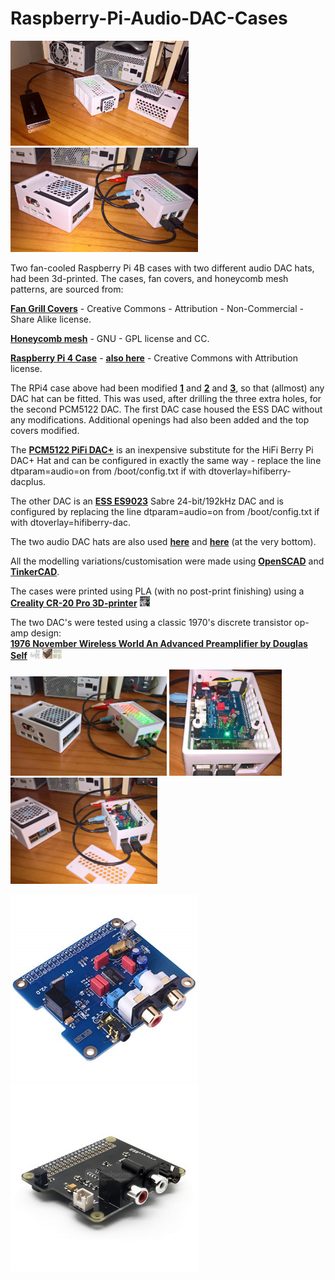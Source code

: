 # Raspberry-Pi-Audio-DAC-Cases

<p align="left">
<img src="images/case1.jpg" width="285" />  
<img src="images/case3.jpg" width="300" />   
</p>

Two fan-cooled Raspberry Pi 4B cases with two different audio DAC hats, had been 3d-printed. The cases, fan covers, and honeycomb mesh patterns, are sourced from:

[**Fan Grill Covers**](https://www.thingiverse.com/thing:2802474) - Creative Commons - Attribution - Non-Commercial - Share Alike license.

[**Honeycomb mesh**](https://www.thingiverse.com/thing:1701435) - GNU - GPL license and CC.

[**Raspberry Pi 4 Case**](https://www.thingiverse.com/thing:4859828) - [**also here**](model/Case.stl) - Creative Commons with Attribution license.

The RPi4 case above had been modified [**1**](model/Case1.stl) and [**2**](model/BlankCase.stl) and [**3**](model/BlankCase2.stl), so that (allmost) any DAC hat can be fitted. This was used, after drilling the three extra holes, for the second PCM5122 DAC. The first DAC case housed the ESS DAC without any modifications. Additional openings had also been added and the top covers modified.

The [**PCM5122 PiFi DAC+**](https://www.seeedstudio.com/Raspberry-pi-B-2B-HIFI-DAC-p-2801.html) is an inexpensive substitute for the HiFi Berry Pi DAC+ Hat and can be configured in exactly the same way - replace the line dtparam=audio=on from /boot/config.txt if with dtoverlay=hifiberry-dacplus.

The other DAC is an [**ESS ES9023**](http://www.suptronics.com/miniPCkits/x900.html) Sabre 24-bit/192kHz DAC and is configured by replacing the line dtparam=audio=on from /boot/config.txt if with dtoverlay=hifiberry-dac. 

The two audio DAC hats are also used [**here**](https://github.com/TobiasVanDyk/Teensy4-USB-Audio-DAC-and-Volume-Control) and  [**here**](https://github.com/TobiasVanDyk/Raspberry-Pi-PC-PSU-Desktop-Computer-with-a-Hard-Disk-Drive-and-Fan-and-Switch/edit/master/Readme.md) (at the very bottom).

All the modelling variations/customisation were made using [**OpenSCAD**](https://openscad.org/) and [**TinkerCAD**](https://www.tinkercad.com/).

The cases were printed using PLA (with no post-print finishing) using a [**Creality CR-20 Pro 3D-printer**](https://www.creality3dofficial.com/products/creality-cr-20-pro-3d-printer) <img src="images/CR-20 Pro - Unboxing and Printing Test.jpg" width="16" height="16"/>

The two DAC's were tested using a classic 1970's discrete transistor op-amp design:<br>
[**1976 November Wireless World An Advanced Preamplifier by Douglas Self**](DougSelf1976Preamp) <img src="DougSelf1976Preamp/DSelfPreamp.jpg" width="16" height="16"/> <img src="DougSelf1976Preamp/DSelfPreamp1.jpg" width="16" height="16"/><img src="DougSelf1976Preamp/pcb-layouts.jpg" width="16" height="16"/><br>

<p align="left">
<img src="images/case2.jpg" width="250" />  
<img src="images/case4.jpg" width="180" />  
<img src="images/case5.jpg" width="235" />  
</p>

<p align="left">
<img src="images/pcm5122.jpg" width="300" />  
<img src="images/x900.jpg" width="300" />    
</p>

